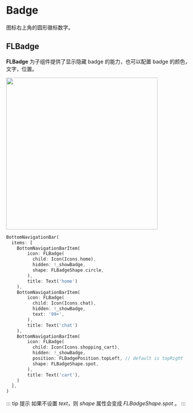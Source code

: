 # Badge

图标右上角的圆形徽标数字。

## FLBadge

**FLBadge** 为子组件提供了显示隐藏 badge 的能力，也可以配置 badge 的颜色，文字，位置。

<p align="left">
    <img width="410" src="http://abtfun.oss-cn-beijing.aliyuncs.com/img/2019-12-13-%E6%88%AA%E5%B1%8F2019-12-13%E4%B8%8A%E5%8D%889.26.21.png" />
</p>

```dart
BottomNavigationBar(
  items: [
    BottomNavigationBarItem(
        icon: FLBadge(
          child: Icon(Icons.home),
          hidden: !_showBadge,
          shape: FLBadgeShape.circle,
        ),
        title: Text('home')
    ),
    BottomNavigationBarItem(
        icon: FLBadge(
          child: Icon(Icons.chat),
          hidden: !_showBadge,
          text: '99+',
        ),
        title: Text('chat')
    ),
    BottomNavigationBarItem(
        icon: FLBadge(
          child: Icon(Icons.shopping_cart),
          hidden: !_showBadge,
          position: FLBadgePosition.topLeft, // default is topRight
          shape: FLBadgeShape.spot,
        ),
        title: Text('cart'),
    )
  ],
)
```

::: tip 提示
如果不设置 *text*，则 *shape* 属性会变成 *FLBadgeShape.spot* 。
:::




